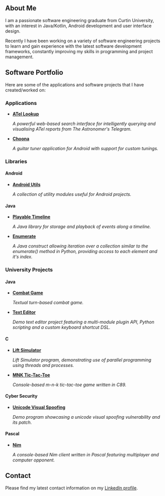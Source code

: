 ## About Me
I am a passionate software engineering graduate from Curtin University, with an interest in Java/Kotlin, Android development and user interface design.

Recently I have been working on a variety of software engineering projects to learn and gain experience with the latest software development frameworks, constantly improving my skills in programming and project management.

## Software Portfolio

Here are some of the applications and software projects that I have created/worked on:

### Applications
- [**ATel Lookup**](https://github.com/rohankhayech/ATel-Lookup)
  
  *A powerful web-based search interface for intelligently querying and visualising ATel reports from The Astronomer's Telegram.*

- [**Choona**](https://github.com/rohankhayech/Choona)
  
  *A guitar tuner application for Android with support for custom tunings.*

### Libraries
#### Android
- [**Android Utils**](https://github.com/rohankhayech/AndroidUtils)

  *A collection of utility modules useful for Android projects.*

#### Java
- [**Playable Timeline**](https://github.com/rohankhayech/PlayableTimeline)
  
  *A Java library for storage and playback of events along a timeline.*
  
- [**Enumerate**](https://github.com/rohankhayech/EnumerateJava)

  *A Java construct allowing iteration over a collection similar to the enumerate() method in Python, providing access to each element and it's index.*

### University Projects
#### Java
- [**Combat Game**](https://github.com/rohankhayech/CombatGame)
  
  *Textual turn-based combat game.*

- [**Text Editor**](https://github.com/rohankhayech/TextEditor)

  *Demo text editor project featuring a multi-module plugin API, Python scripting and a custom keyboard shortcut DSL.*

#### C
- [**Lift Simulator**](https://github.com/rohankhayech/LiftSim)

  *Lift Simulator program, demonstrating use of parallel programming using threads and processes.*

- [**MNK Tic-Tac-Toe**](https://github.com/rohankhayech/MNK-TicTacToe)

  *Console-based m-n-k tic-tac-toe game written in C89.*
#### Cyber Security
- [**Unicode Visual Spoofing**](https://github.com/rohankhayech/UnicodeVisualSpoofing)

  *Demo program showcasing a unicode visual spoofing vulnerability and its patch.*

#### Pascal
- [**Nim**](https://github.com/rohankhayech/Nim)

  *A console-based Nim client written in Pascal featuring multiplayer and computer opponent.*
  
## Contact
Please find my latest contact information on my [LinkedIn profile](https://www.linkedin.com/in/rohan-khayech-356b01228/).
